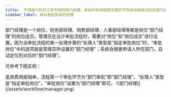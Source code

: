 ```yaml
---
title:  不同部门的员工有不同的部门经理，审批时如何按提交者的不同自动发给对应的部门经理？
sidebar_label: 自动发给各自的经理
--- 
```


 部门经理是一个岗位，财务部经理、销售部经理、人事部经理等都是岗位“部门经理”的岗位成员。管理员在设计审批流程时，需要对“岗位”和“岗位成员”进行设置。因为当审批流程的某一处理步骤的“处理人”类型是“指定审批岗位”时，“审批岗位”中的选项就是管理员所设置的“部门经理”；系统会根据申请人所在部门，自动定位到对应的“部门经理”。

 可参考下图实例：

 差旅费用报销单，流程第一个审批环节为“部门审批”即“部门经理”，“处理人”类型是“指定审批岗位”，“审批岗位”设置为“部门经理”即可。
 ![部门经理]](/assets/workflow/manager.png)